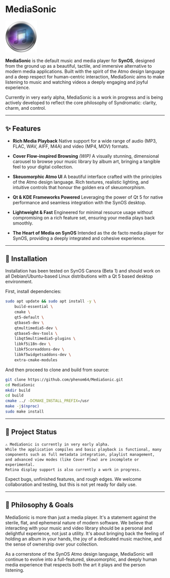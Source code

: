# MediaSonic

<a href="https://syndromatic.com"><img src="src/gfx/MediaSonic.png" alt="MediaSonic icon" width="100"/></a>

**MediaSonic** is the default music and media player for **SynOS**, designed from the ground up as a beautiful, tactile, and immersive alternative to modern media applications. Built with the spirit of the Atmo design language and a deep respect for human-centric interaction, MediaSonic aims to make listening to music and watching videos a deeply engaging and joyful experience.

Currently in very early alpha, MediaSonic is a work in progress and is being actively developed to reflect the core philosophy of Syndromatic: clarity, charm, and control.

---

## ✨ Features

- **Rich Media Playback**
  Native support for a wide range of audio (MP3, FLAC, WAV, AIFF, M4A) and video (MP4, MOV) formats.

- **Cover Flow-inspired Browsing** *(WIP)*
  A visually stunning, dimensional carousel to browse your music library by album art, bringing a tangible feel to your digital collection.

- **Skeuomorphic Atmo UI**
  A beautiful interface crafted with the principles of the Atmo design language. Rich textures, realistic lighting, and intuitive controls that honour the golden era of skeuomorphism.

- **Qt & KDE Frameworks Powered**
  Leveraging the power of Qt 5 for native performance and seamless integration with the SynOS desktop.

- **Lightweight & Fast**
  Engineered for minimal resource usage without compromising on a rich feature set, ensuring your media plays back smoothly.

- **The Heart of Media on SynOS**
  Intended as the de facto media player for SynOS, providing a deeply integrated and cohesive experience.

---

## 💾 Installation
Installation has been tested on SynOS Canora (Beta 1) and should work on all Debian/Ubuntu-based Linux distributions with a Qt 5 based desktop environment.

First, install dependencies:
```bash
sudo apt update && sudo apt install -y \
    build-essential \
    cmake \
    qt5-default \
    qtbase5-dev \
    qtmultimedia5-dev \
    qtbase5-dev-tools \
    libqt5multimedia5-plugins \
    libkf5i18n-dev \
    libkf5coreaddons-dev \
    libkf5widgetsaddons-dev \
    extra-cmake-modules
```
And then proceed to clone and build from source:

```bash
git clone https://github.com/phenom64/MediaSonic.git
cd MediaSonic
mkdir build
cd build
cmake ../ -DCMAKE_INSTALL_PREFIX=/usr
make -j$(nproc)
sudo make install
```

---

## 🚧 Project Status

    ⚠️ MediaSonic is currently in very early alpha.
    While the application compiles and basic playback is functional, many components such as full metadata integration, playlist management,
    and advanced view modes (like Cover Flow) are incomplete or experimental.
    Retina display support is also currently a work in progress.

Expect bugs, unfinished features, and rough edges. We welcome collaboration and testing, but this is not yet ready for daily use.

---

## 🧠 Philosophy & Goals
MediaSonic is more than just a media player. It's a statement against the sterile, flat, and ephemeral nature of modern software. We believe that interacting with your music and video library should be a personal and delightful experience, not just a utility. It's about bringing back the feeling of holding an album in your hands, the joy of a dedicated music machine, and the sense of ownership over your collection.

As a cornerstone of the SynOS Atmo design language, MediaSonic will continue to evolve into a full-featured, skeuomorphic, and deeply human media experience that respects both the art it plays and the person listening.
